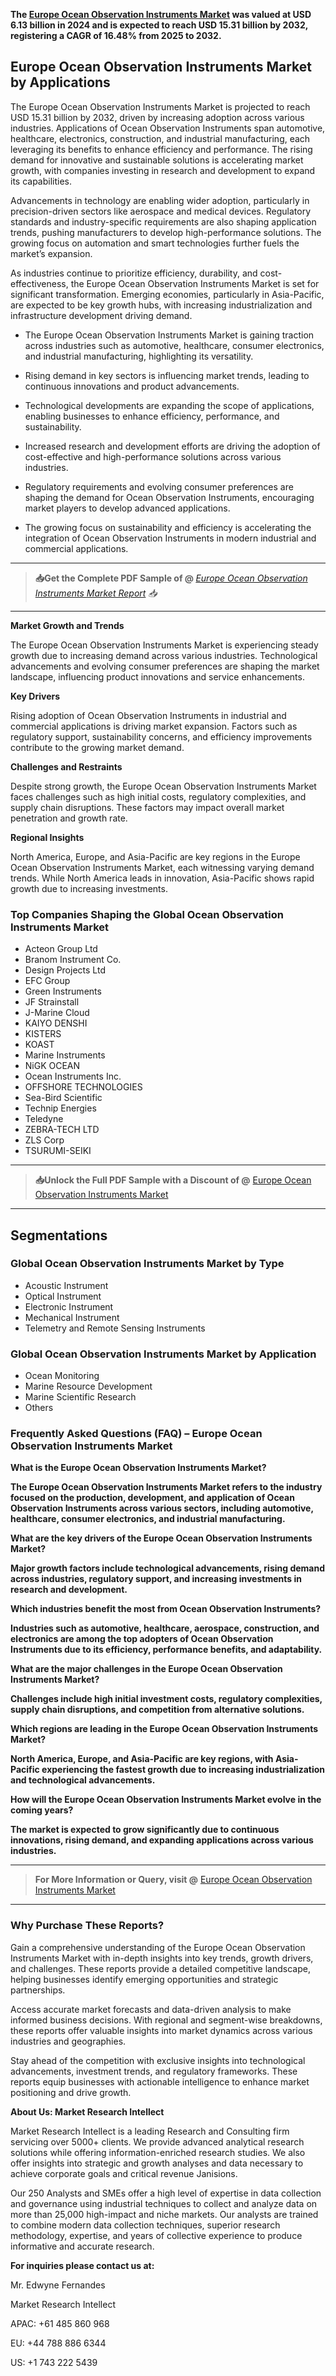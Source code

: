 <p><strong>The <a href="https://www.marketresearchintellect.com/download-sample/?rid=1066305&amp;utm_source=Pulse-April-Europe&amp;utm_medium=852">Europe Ocean Observation Instruments Market</a> was valued at USD 6.13 billion in 2024 and is expected to reach USD 15.31 billion by 2032, registering a CAGR of 16.48% from 2025 to 2032.</strong></p><h2>Europe Ocean Observation Instruments Market by Applications&nbsp;</h2><p><p>The Europe Ocean Observation Instruments Market is projected to reach USD 15.31 billion by 2032, driven by increasing adoption across various industries. Applications of Ocean Observation Instruments span automotive, healthcare, electronics, construction, and industrial manufacturing, each leveraging its benefits to enhance efficiency and performance. The rising demand for innovative and sustainable solutions is accelerating market growth, with companies investing in research and development to expand its capabilities.</p><p>Advancements in technology are enabling wider adoption, particularly in precision-driven sectors like aerospace and medical devices. Regulatory standards and industry-specific requirements are also shaping application trends, pushing manufacturers to develop high-performance solutions. The growing focus on automation and smart technologies further fuels the market&rsquo;s expansion.</p><p>As industries continue to prioritize efficiency, durability, and cost-effectiveness, the Europe Ocean Observation Instruments Market is set for significant transformation. Emerging economies, particularly in Asia-Pacific, are expected to be key growth hubs, with increasing industrialization and infrastructure development driving demand.</p></p><ul><li><p>The Europe Ocean Observation Instruments Market is gaining traction across industries such as automotive, healthcare, consumer electronics, and industrial manufacturing, highlighting its versatility.</p></li><li><p>Rising demand in key sectors is influencing market trends, leading to continuous innovations and product advancements.</p></li><li><p>Technological developments are expanding the scope of applications, enabling businesses to enhance efficiency, performance, and sustainability.</p></li><li><p>Increased research and development efforts are driving the adoption of cost-effective and high-performance solutions across various industries.</p></li><li><p>Regulatory requirements and evolving consumer preferences are shaping the demand for Ocean Observation Instruments, encouraging market players to develop advanced applications.</p></li><li><p>The growing focus on sustainability and efficiency is accelerating the integration of Ocean Observation Instruments in modern industrial and commercial applications.</p></li></ul><hr /><blockquote><p><strong><span class="font-[700]">📥Get the Complete PDF Sample of @ </span></strong><em><span class="font-[700]"><a href="https://www.marketresearchintellect.com/download-sample/?rid=1066305&amp;utm_source=Pulse-April-Europe&amp;utm_medium=852" target="_blank" data-tracking-control-name="article-ssr-frontend-pulse_little-text-block" data-tracking-will-navigate="" data-test-link="">Europe Ocean Observation Instruments Market Report</a>&nbsp;📥</span></em></p></blockquote><hr /><p class="" data-start="77" data-end="360"><strong data-start="77" data-end="105">Market Growth and Trends</strong></p><p class="" data-start="77" data-end="360">The Europe Ocean Observation Instruments Market is experiencing steady growth due to increasing demand across various industries. Technological advancements and evolving consumer preferences are shaping the market landscape, influencing product innovations and service enhancements.</p><p class="" data-start="362" data-end="606"><strong data-start="362" data-end="377">Key Drivers</strong></p><p class="" data-start="362" data-end="606">Rising adoption of Ocean Observation Instruments in industrial and commercial applications is driving market expansion. Factors such as regulatory support, sustainability concerns, and efficiency improvements contribute to the growing market demand.</p><p class="" data-start="608" data-end="849"><strong data-start="608" data-end="637">Challenges and Restraints</strong></p><p class="" data-start="608" data-end="849">Despite strong growth, the Europe Ocean Observation Instruments Market faces challenges such as high initial costs, regulatory complexities, and supply chain disruptions. These factors may impact overall market penetration and growth rate.</p><p class="" data-start="851" data-end="1095"><strong data-start="851" data-end="872">Regional Insights</strong></p><p class="" data-start="851" data-end="1095">North America, Europe, and Asia-Pacific are key regions in the Europe Ocean Observation Instruments Market, each witnessing varying demand trends. While North America leads in innovation, Asia-Pacific shows rapid growth due to increasing investments.</p><p><h3>Top Companies Shaping the Global Ocean Observation Instruments Market </h3><ul><li>Acteon Group Ltd</li><li>Branom Instrument Co.</li><li>Design Projects Ltd</li><li>EFC Group</li><li>Green Instruments</li><li>JF Strainstall</li><li>J-Marine Cloud</li><li>KAIYO DENSHI</li><li>KISTERS</li><li>KOAST</li><li>Marine Instruments</li><li>NiGK OCEAN</li><li>Ocean Instruments Inc.</li><li>OFFSHORE TECHNOLOGIES</li><li>Sea-Bird Scientific</li><li>Technip Energies</li><li>Teledyne</li><li>ZEBRA-TECH LTD</li><li>ZLS Corp</li><li>TSURUMI-SEIKI</li></ul></p><hr /><blockquote><p><strong>📥Unlock the Full PDF Sample with a Discount of @</strong> <a href="https://www.marketresearchintellect.com/ask-for-discount/?rid=1066305&amp;utm_source=Pulse-April-Europe&amp;utm_medium=852">Europe Ocean Observation Instruments Market</a></p></blockquote><hr /><p><h2>Segmentations</h2><h3>Global Ocean Observation Instruments Market by Type</h3><ul><li>Acoustic Instrument</li><li>Optical Instrument</li><li>Electronic Instrument</li><li>Mechanical Instrument</li><li>Telemetry and Remote Sensing Instruments</li></ul><h3>Global Ocean Observation Instruments Market by Application</h3><ul><li>Ocean Monitoring</li><li>Marine Resource Development</li><li>Marine Scientific Research</li><li>Others</li></ul></p><h3><strong>Frequently Asked Questions (FAQ) &ndash; Europe Ocean Observation Instruments Market</strong></h3><p><strong>What is the Europe Ocean Observation Instruments Market?</strong></p><p><strong>The Europe Ocean Observation Instruments Market refers to the industry focused on the production, development, and application of Ocean Observation Instruments across various sectors, including automotive, healthcare, consumer electronics, and industrial manufacturing.</strong></p><p><strong>What are the key drivers of the Europe Ocean Observation Instruments Market?</strong></p><p><strong>Major growth factors include technological advancements, rising demand across industries, regulatory support, and increasing investments in research and development.</strong></p><p><strong>Which industries benefit the most from Ocean Observation Instruments?</strong></p><p><strong>Industries such as automotive, healthcare, aerospace, construction, and electronics are among the top adopters of Ocean Observation Instruments due to its efficiency, performance benefits, and adaptability.</strong></p><p><strong>What are the major challenges in the Europe Ocean Observation Instruments Market?</strong></p><p><strong>Challenges include high initial investment costs, regulatory complexities, supply chain disruptions, and competition from alternative solutions.</strong></p><p><strong>Which regions are leading in the Europe Ocean Observation Instruments Market?</strong></p><p><strong>North America, Europe, and Asia-Pacific are key regions, with Asia-Pacific experiencing the fastest growth due to increasing industrialization and technological advancements.</strong></p><p><strong>How will the Europe Ocean Observation Instruments Market evolve in the coming years?</strong></p><p><strong>The market is expected to grow significantly due to continuous innovations, rising demand, and expanding applications across various industries.</strong></p><hr /><blockquote><p><span class="font-[700]"><strong>For More Information or Query, visit&nbsp;@</strong>&nbsp;</span><span class="font-[700]"><a href="https://www.marketresearchintellect.com/product/ocean-observation-instruments-market/?utm_source=Linkedin&utm_medium=852" target="_blank" data-tracking-control-name="article-ssr-frontend-pulse_little-text-block" data-tracking-will-navigate="" data-test-link="">Europe Ocean Observation Instruments Market</a></span></p></blockquote><hr /><h3><strong data-start="0" data-end="31">Why Purchase These Reports?</strong></h3><p class="" data-start="35" data-end="297">Gain a comprehensive understanding of the Europe Ocean Observation Instruments Market with in-depth insights into key trends, growth drivers, and challenges. These reports provide a detailed competitive landscape, helping businesses identify emerging opportunities and strategic partnerships.</p><p class="" data-start="299" data-end="540">Access accurate market forecasts and data-driven analysis to make informed business decisions. With regional and segment-wise breakdowns, these reports offer valuable insights into market dynamics across various industries and geographies.</p><p class="" data-start="542" data-end="784">Stay ahead of the competition with exclusive insights into technological advancements, investment trends, and regulatory frameworks. These reports equip businesses with actionable intelligence to enhance market positioning and drive growth.</p><p><strong><span class="font-[700]">About Us: Market Research Intellect</span></strong></p><p><span class="">Market Research Intellect is a leading Research and Consulting firm servicing over 5000+ clients. We provide advanced analytical research solutions while offering information-enriched research studies.&nbsp;</span>We also offer insights into strategic and growth analyses and data necessary to achieve corporate goals and critical revenue Janisions.</p><p><span class="">Our 250 Analysts and SMEs offer a high level of expertise in data collection and governance using industrial techniques to collect and analyze data on more than 25,000 high-impact and niche markets. Our analysts are trained to combine modern data collection techniques, superior research methodology, expertise, and years of collective experience to produce informative and accurate research.</span></p><p><strong>For inquiries please contact us at:</strong></p><p>Mr. Edwyne Fernandes</p><p>Market Research Intellect</p><p>APAC: +61 485 860 968</p><p>EU: +44 788 886 6344</p><p>US: +1 743 222 5439</p>